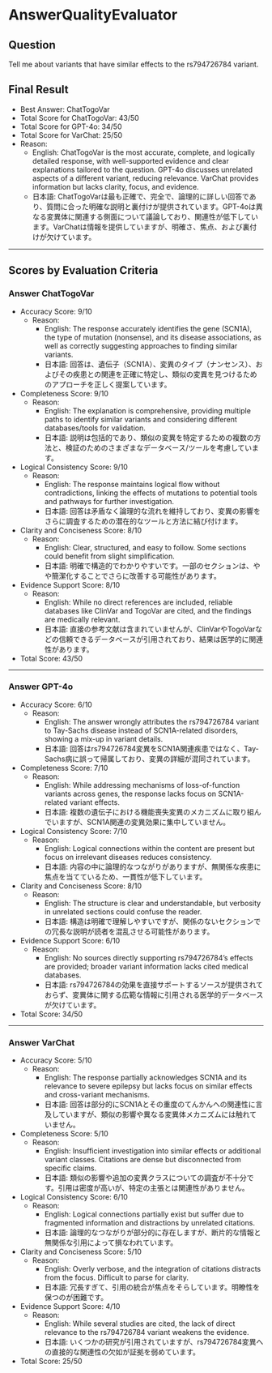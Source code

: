 # AnswerQualityEvaluator

## Question

Tell me about variants that have similar effects to the rs794726784 variant.

## Final Result

- Best Answer: ChatTogoVar
- Total Score for ChatTogoVar: 43/50
- Total Score for GPT-4o: 34/50
- Total Score for VarChat: 25/50
- Reason:
  - English: ChatTogoVar is the most accurate, complete, and logically detailed response, with well-supported evidence and clear explanations tailored to the question. GPT-4o discusses unrelated aspects of a different variant, reducing relevance. VarChat provides information but lacks clarity, focus, and evidence.
  - 日本語: ChatTogoVarは最も正確で、完全で、論理的に詳しい回答であり、質問に合った明確な説明と裏付けが提供されています。GPT-4oは異なる変異体に関連する側面について議論しており、関連性が低下しています。VarChatは情報を提供していますが、明確さ、焦点、および裏付けが欠けています。

---

## Scores by Evaluation Criteria

### Answer ChatTogoVar
- Accuracy Score: 9/10
  - Reason: 
    - English: The response accurately identifies the gene (SCN1A), the type of mutation (nonsense), and its disease associations, as well as correctly suggesting approaches to finding similar variants.
    - 日本語: 回答は、遺伝子（SCN1A）、変異のタイプ（ナンセンス）、およびその疾患との関連を正確に特定し、類似の変異を見つけるためのアプローチを正しく提案しています。
- Completeness Score: 9/10
  - Reason: 
    - English: The explanation is comprehensive, providing multiple paths to identify similar variants and considering different databases/tools for validation.
    - 日本語: 説明は包括的であり、類似の変異を特定するための複数の方法と、検証のためのさまざまなデータベース/ツールを考慮しています。
- Logical Consistency Score: 9/10
  - Reason: 
    - English: The response maintains logical flow without contradictions, linking the effects of mutations to potential tools and pathways for further investigation.
    - 日本語: 回答は矛盾なく論理的な流れを維持しており、変異の影響をさらに調査するための潜在的なツールと方法に結び付けます。
- Clarity and Conciseness Score: 8/10
  - Reason: 
    - English: Clear, structured, and easy to follow. Some sections could benefit from slight simplification.
    - 日本語: 明確で構造的でわかりやすいです。一部のセクションは、やや簡潔化することでさらに改善する可能性があります。
- Evidence Support Score: 8/10
  - Reason: 
    - English: While no direct references are included, reliable databases like ClinVar and TogoVar are cited, and the findings are medically relevant.
    - 日本語: 直接の参考文献は含まれていませんが、ClinVarやTogoVarなどの信頼できるデータベースが引用されており、結果は医学的に関連性があります。
- Total Score: 43/50

---

### Answer GPT-4o
- Accuracy Score: 6/10
  - Reason: 
    - English: The answer wrongly attributes the rs794726784 variant to Tay-Sachs disease instead of SCN1A-related disorders, showing a mix-up in variant details.
    - 日本語: 回答はrs794726784変異をSCN1A関連疾患ではなく、Tay-Sachs病に誤って帰属しており、変異の詳細が混同されています。
- Completeness Score: 7/10
  - Reason: 
    - English: While addressing mechanisms of loss-of-function variants across genes, the response lacks focus on SCN1A-related variant effects.
    - 日本語: 複数の遺伝子における機能喪失変異のメカニズムに取り組んでいますが、SCN1A関連の変異効果に集中していません。
- Logical Consistency Score: 7/10
  - Reason: 
    - English: Logical connections within the content are present but focus on irrelevant diseases reduces consistency.
    - 日本語: 内容の中に論理的なつながりがありますが、無関係な疾患に焦点を当てているため、一貫性が低下しています。
- Clarity and Conciseness Score: 8/10
  - Reason: 
    - English: The structure is clear and understandable, but verbosity in unrelated sections could confuse the reader.
    - 日本語: 構造は明確で理解しやすいですが、関係のないセクションでの冗長な説明が読者を混乱させる可能性があります。
- Evidence Support Score: 6/10
  - Reason: 
    - English: No sources directly supporting rs794726784’s effects are provided; broader variant information lacks cited medical databases.
    - 日本語: rs794726784の効果を直接サポートするソースが提供されておらず、変異体に関する広範な情報に引用される医学的データベースが欠けています。
- Total Score: 34/50

---

### Answer VarChat
- Accuracy Score: 5/10
  - Reason: 
    - English: The response partially acknowledges SCN1A and its relevance to severe epilepsy but lacks focus on similar effects and cross-variant mechanisms.
    - 日本語: 回答は部分的にSCN1Aとその重度のてんかんへの関連性に言及していますが、類似の影響や異なる変異体メカニズムには触れていません。
- Completeness Score: 5/10
  - Reason: 
    - English: Insufficient investigation into similar effects or additional variant classes. Citations are dense but disconnected from specific claims.
    - 日本語: 類似の影響や追加の変異クラスについての調査が不十分です。引用は密度が高いが、特定の主張とは関連性がありません。
- Logical Consistency Score: 6/10
  - Reason: 
    - English: Logical connections partially exist but suffer due to fragmented information and distractions by unrelated citations.
    - 日本語: 論理的なつながりが部分的に存在しますが、断片的な情報と無関係な引用によって損なわれています。
- Clarity and Conciseness Score: 5/10
  - Reason: 
    - English: Overly verbose, and the integration of citations distracts from the focus. Difficult to parse for clarity.
    - 日本語: 冗長すぎて、引用の統合が焦点をそらしています。明瞭性を保つのが困難です。
- Evidence Support Score: 4/10
  - Reason: 
    - English: While several studies are cited, the lack of direct relevance to the rs794726784 variant weakens the evidence.
    - 日本語: いくつかの研究が引用されていますが、rs794726784変異への直接的な関連性の欠如が証拠を弱めています。
- Total Score: 25/50